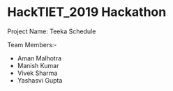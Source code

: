 # HackTIET_2019 Hackathon
Project Name: Teeka Schedule

Team Members:-
- Aman Malhotra
- Manish Kumar
- Vivek Sharma
- Yashasvi Gupta
